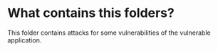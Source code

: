 What contains this folders?
===========================

This folder contains attacks for some vulnerabilities of the vulnerable application.  